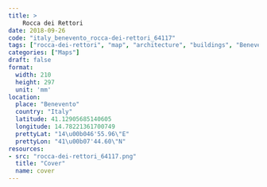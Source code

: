 ```yaml
---
title: > 
    Rocca dei Rettori
date: 2018-09-26
code: "italy_benevento_rocca-dei-rettori_64117"
tags: ["rocca-dei-rettori", "map", "architecture", "buildings", "Benevento", "Italy"]
categories: ["Maps"]
draft: false
format:
  width: 210
  height: 297
  unit: 'mm'
location:
  place: "Benevento"
  country: "Italy"
  latitude: 41.12905685140605
  longitude: 14.78221361700749
  prettyLat: "14\u00b046'55.96\"E"
  prettyLon: "41\u00b07'44.60\"N"
resources:
- src: "rocca-dei-rettori_64117.png"
  title: "Cover"
  name: cover
---
```

